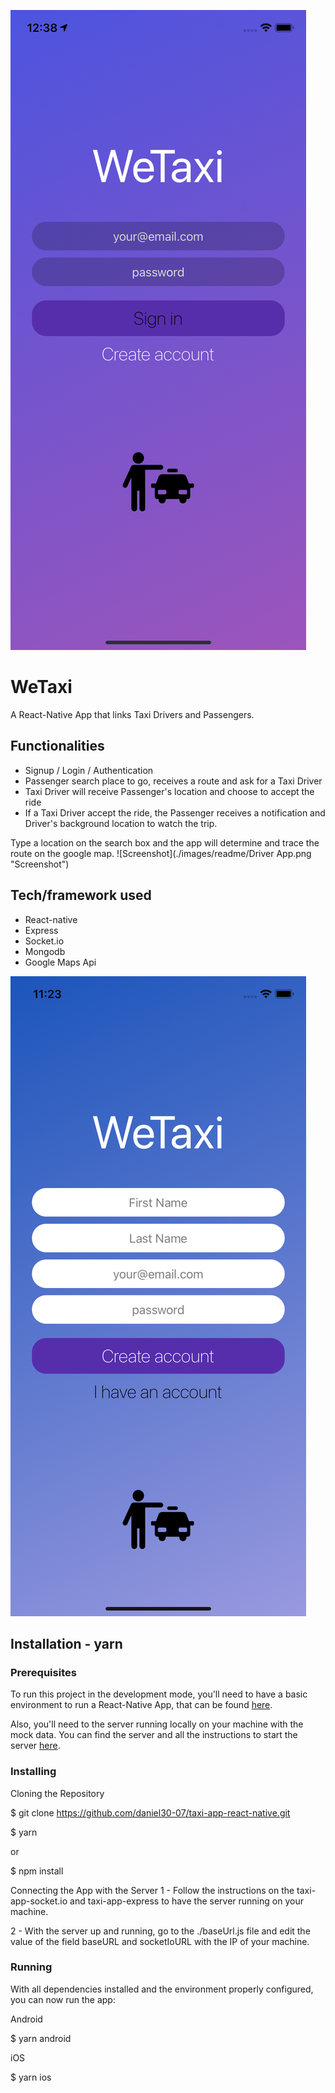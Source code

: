 ![Screenshot](./images/readme/Login.png "Screenshot")
# WeTaxi
A React-Native App that links Taxi Drivers and Passengers.

## Functionalities
* Signup / Login / Authentication
* Passenger search place to go, receives a route and ask for a Taxi Driver
* Taxi Driver will receive Passenger's location and choose to accept the ride
* If a Taxi Driver accept the ride, the Passenger receives a notification and Driver's background location to watch the trip.


Type a location on the search box and the app will determine and trace the route on the google map.
![Screenshot](./images/readme/Driver App.png  "Screenshot")
<!-- [YelpCamp Website](https://enigmatic-sea-52160.herokuapp.com/) -->

## Tech/framework used
* React-native
* Express
* Socket.io
* Mongodb
* Google Maps Api

![Screenshot](./images/readme/SignUp.png  "Screenshot")

## Installation - yarn
### Prerequisites
To run this project in the development mode, you'll need to have a basic environment to run a React-Native App, that can be found [here](https://reactnative.dev/docs/environment-setup).

Also, you'll need to the server running locally on your machine with the mock data. You can find the server and all the instructions to start the server [here](https://github.com/daniel30-07/taxi-app-socket.io).

### Installing
Cloning the Repository

$ git clone https://github.com/daniel30-07/taxi-app-react-native.git

$ yarn

or

$ npm install

Connecting the App with the Server
1 - Follow the instructions on the taxi-app-socket.io and taxi-app-express to have the server running on your machine.

2 - With the server up and running, go to the ./baseUrl.js file and edit the value of the field baseURL and socketIoURL with the IP of your machine.

### Running
With all dependencies installed and the environment properly configured, you can now run the app:

Android

$ yarn android

iOS

$ yarn ios
